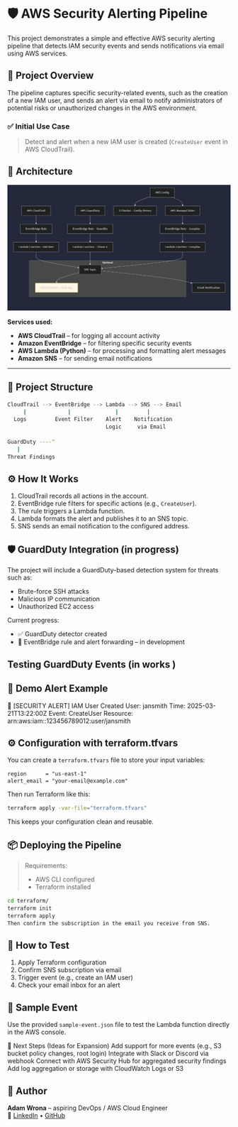 # 🛡️ AWS Security Alerting Pipeline

This project demonstrates a simple and effective AWS security alerting pipeline that detects IAM security events and sends notifications via email using AWS services.

## 🚀 Project Overview

The pipeline captures specific security-related events, such as the creation of a new IAM user, and sends an alert via email to notify administrators of potential risks or unauthorized changes in the AWS environment.

### ✅ Initial Use Case

> Detect and alert when a new IAM user is created (`CreateUser` event in AWS CloudTrail).

## 🧱 Architecture

![Architecture Diagram](diagram.png)

**Services used:**
- **AWS CloudTrail** – for logging all account activity
- **Amazon EventBridge** – for filtering specific security events
- **AWS Lambda (Python)** – for processing and formatting alert messages
- **Amazon SNS** – for sending email notifications

---

## 📁 Project Structure
```bash
CloudTrail --> EventBridge --> Lambda --> SNS --> Email
     |             |              |         |      
  Logs         Event Filter    Alert    Notification
                               Logic     via Email

GuardDuty ----^
   |
Threat Findings
```

## ⚙️ How It Works

1. CloudTrail records all actions in the account.
2. EventBridge rule filters for specific actions (e.g., `CreateUser`).
3. The rule triggers a Lambda function.
4. Lambda formats the alert and publishes it to an SNS topic.
5. SNS sends an email notification to the configured address.

## 🛡️ GuardDuty Integration (in progress)

The project will include a GuardDuty-based detection system for threats such as:
- Brute-force SSH attacks
- Malicious IP communication
- Unauthorized EC2 access

Current progress:
- ✅ GuardDuty detector created
- 🔄 EventBridge rule and alert forwarding – in development

##  Testing GuardDuty Events (in works )


## 🧪 Demo Alert Example

🚨 [SECURITY ALERT] IAM User Created
User: jansmith
Time: 2025-03-21T13:22:00Z
Event: CreateUser
Resource: arn:aws:iam::123456789012:user/jansmith

## ⚙️ Configuration with terraform.tfvars

You can create a `terraform.tfvars` file to store your input variables:

```hcl
region      = "us-east-1"
alert_email = "your-email@example.com"
```
Then run Terraform like this:
```bash
terraform apply -var-file="terraform.tfvars"
```
This keeps your configuration clean and reusable.

## 📦 Deploying the Pipeline

> Requirements:
> - AWS CLI configured
> - Terraform installed

```bash
cd terraform/
terraform init
terraform apply
Then confirm the subscription in the email you receive from SNS.
```

## 🧪 How to Test

1. Apply Terraform configuration
2. Confirm SNS subscription via email
3. Trigger event (e.g., create an IAM user)
4. Check your email inbox for an alert

## 🧪 Sample Event

Use the provided `sample-event.json` file to test the Lambda function directly in the AWS console.

📌 Next Steps (Ideas for Expansion)
Add support for more events (e.g., S3 bucket policy changes, root login)
Integrate with Slack or Discord via webhook
Connect with AWS Security Hub for aggregated security findings
Add log aggregation or storage with CloudWatch Logs or S3

## 🧠 Author

**Adam Wrona** – aspiring DevOps / AWS Cloud Engineer  
🔗 [LinkedIn](https://www.linkedin.com/in/adam-wrona-111ba728b) • [GitHub](https://github.com/cloudcr0w)
